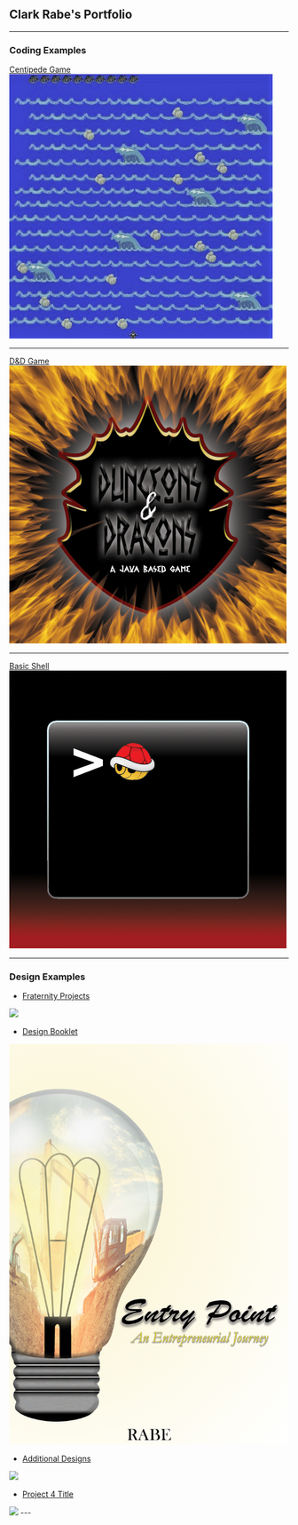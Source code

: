 ## Clark Rabe's Portfolio

---

### Coding Examples

[Centipede Game](https://github.com/ClarkRabe/Centipede-Game)
<img src="images/centipedeGame.JPG?raw=true"/>

---
[D&D Game](https://github.com/ClarkRabe/Dungeon-Game)
<img src="images/dndimg.jpg?raw=true"/>

---
[Basic Shell](http://example.com/)
<img src="images/shellimg.jpg?raw=true"/>

---

### Design Examples

- [Fraternity Projects](http://example.com/)
<img src="images/dummy_thumbnail.jpg?raw=true"/>

- [Design Booklet](/pdf/desn216_final-booklet_120919_v2_CR.pdf)
<img src="images/design_cover.jpg?raw=true"/>

- [Additional Designs](http://example.com/)
<img src="images/dummy_thumbnail.jpg?raw=true"/>

- [Project 4 Title](http://example.com/)
<img src="images/dummy_thumbnail.jpg?raw=true"/>
---





